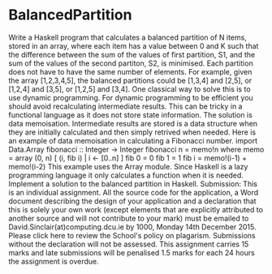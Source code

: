 # BalancedPartition
Write a Haskell program that calculates a balanced partition of N items, stored in an array, where each item has a value between 0 and K such that the difference between the sum of the values of first partition, S1, and the sum of the values of the second partiton, S2, is minimised. Each partition does not have to have the same number of elements.  For example, given the array [1,2,3,4,5], the balanced partitions could be [1,3,4] and [2,5], or [1,2,4] and [3,5], or [1,2,5] and [3,4].  One classical way to solve this is to use dynamic programming. For dynamic programming to be efficient you should avoid recalculating intermediate results. This can be tricky in a functional language as it does not store state information. The solution is data memoisation. Intermediate results are stored is a data structure when they are initially calculated and then simply retrived when needed.  Here is an example of data memoisation in calculating a Fibonacci number.  import Data.Array  fibonacci :: Integer -> Integer fibonacci n = memo!n where   memo = array (0, n) [ (i, fib i) | i &lt;- [0..n] ]   fib 0 = 0   fib 1 = 1   fib i = memo!(i-1) + memo!(i-2) This example uses the Array module. Since Haskell is a lazy programming language it only calculates a function when it is needed.  Implement a solution to the balanced partition in Haskell.  Submission:  This is an individual assignment. All the source code for the application, a Word document describing the design of your application and a declaration that this is solely your own work (except elements that are explicitly attributed to another source and will not contribute to your mark) must be emailed to David.Sinclair(at)computing.dcu.ie by 1000, Monday 14th December 2015.  Please click here to review the School's policy on plagarism.  Submissions without the declaration will not be assessed. This assignment carries 15 marks and late submissions will be penalised 1.5 marks for each 24 hours the assignment is overdue.
